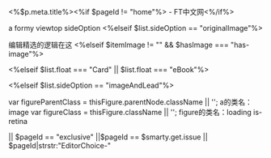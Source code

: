<%$p.meta.title%><%if $pageId != "home"%> - FT中文网<%/if%>

a formy viewtop 
sideOption
<%elseif $list.sideOption == "originalImage"%>

编辑精选的逻辑在这
<%elseif $itemImage != "" && $hasImage === "has-image"%>

<%elseif $list.float === "Card" || $list.float === "eBook"%>

<%elseif $list.sideOption == "imageAndLead"%>

var figureParentClass = thisFigure.parentNode.className || '';  a的类名：image
var figureClass = thisFigure.className || '';    figure的类名：loading  is-retina

|| $pageId == "exclusive" ||$pageId == $smarty.get.issue || $pageId|strstr:"EditorChoice-"